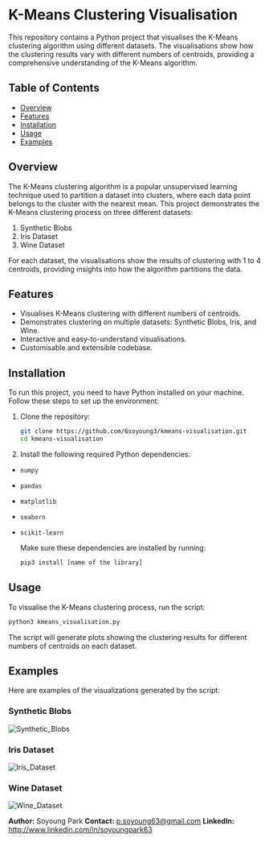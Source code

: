 # K-Means Clustering Visualisation

This repository contains a Python project that visualises the K-Means clustering algorithm using different datasets. The visualisations show how the clustering results vary with different numbers of centroids, providing a comprehensive understanding of the K-Means algorithm.

## Table of Contents
- [Overview](#overview)
- [Features](#features)
- [Installation](#installation)
- [Usage](#usage)
- [Examples](#examples)

## Overview
The K-Means clustering algorithm is a popular unsupervised learning technique used to partition a dataset into clusters, where each data point belongs to the cluster with the nearest mean. This project demonstrates the K-Means clustering process on three different datasets:
1. Synthetic Blobs
2. Iris Dataset
3. Wine Dataset

For each dataset, the visualisations show the results of clustering with 1 to 4 centroids, providing insights into how the algorithm partitions the data.

## Features
- Visualises K-Means clustering with different numbers of centroids.
- Demonstrates clustering on multiple datasets: Synthetic Blobs, Iris, and Wine.
- Interactive and easy-to-understand visualisations.
- Customisable and extensible codebase.

## Installation
To run this project, you need to have Python installed on your machine. Follow these steps to set up the environment:

1. Clone the repository:
   ```bash
   git clone https://github.com/6soyoung3/kmeans-visualisation.git
   cd kmeans-visualisation
   ```

2. Install the following required Python dependencies:
  - `numpy`
  - `pandas`
  - `matplotlib`
  - `seaborn`
  - `scikit-learn`

    Make sure these dependencies are installed by running:
    ```bash
    pip3 install [name of the library]
    ```

## Usage
To visualise the K-Means clustering process, run the script:
```bash
python3 kmeans_visualisation.py
```

The script will generate plots showing the clustering results for different numbers of centroids on each dataset.

## Examples
Here are examples of the visualizations generated by the script:

### Synthetic Blobs
![Synthetic_Blobs](https://github.com/6soyoung3/k-means-visualisation/assets/61691961/d10c4d2b-a19a-4bb9-ab73-8dc6e95e26d6)

### Iris Dataset
![Iris_Dataset](https://github.com/6soyoung3/k-means-visualisation/assets/61691961/6fcb3daf-9d18-4c06-9223-06a8e61e9516)

### Wine Dataset
![Wine_Dataset](https://github.com/6soyoung3/k-means-visualisation/assets/61691961/8bee0dd5-093d-4534-88ff-cfd76a39431d)



**Author:** Soyoung Park
**Contact:** p.soyoung63@gmail.com
**LinkedIn:** http://www.linkedin.com/in/soyoungpark63
